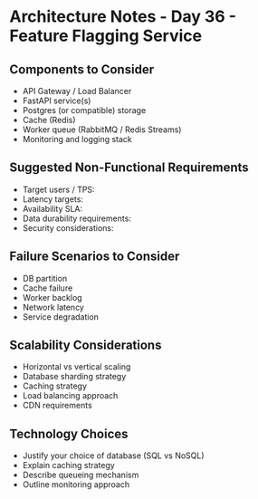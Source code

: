 # Architecture Notes - Day 36 - Feature Flagging Service

## Components to Consider
- API Gateway / Load Balancer
- FastAPI service(s)
- Postgres (or compatible) storage
- Cache (Redis)
- Worker queue (RabbitMQ / Redis Streams)
- Monitoring and logging stack

## Suggested Non-Functional Requirements
- Target users / TPS:
- Latency targets:
- Availability SLA:
- Data durability requirements:
- Security considerations:

## Failure Scenarios to Consider
- DB partition
- Cache failure
- Worker backlog
- Network latency
- Service degradation

## Scalability Considerations
- Horizontal vs vertical scaling
- Database sharding strategy
- Caching strategy
- Load balancing approach
- CDN requirements

## Technology Choices
- Justify your choice of database (SQL vs NoSQL)
- Explain caching strategy
- Describe queueing mechanism
- Outline monitoring approach
